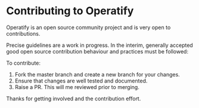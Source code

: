 # Contributing to Operatify

Operatify is an open source community project and is very open to contributions.

Precise guidelines are a work in progress. In the interim, generally accepted good open source 
contribution behaviour and practices must be followed:

To contribute:

1. Fork the master branch and create a new branch for your changes.
2. Ensure that changes are well tested and documented.
3. Raise a PR. This will me reviewed prior to merging.

Thanks for getting involved and the contribution effort.


